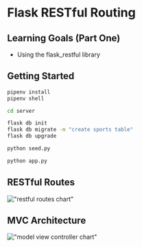 # Flask RESTful Routing

## Learning Goals (Part One)

- Using the flask_restful library

## Getting Started

```bash
pipenv install
pipenv shell

cd server

flask db init
flask db migrate -m "create sports table"
flask db upgrade

python seed.py

python app.py
```

## RESTful Routes

!["restful routes chart"](assets/restful-routes.png)

## MVC Architecture

!["model view controller chart"](assets/mvc.png)